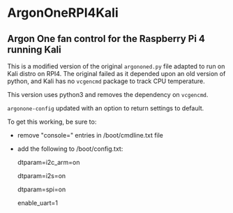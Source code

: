 # ArgonOneRPI4Kali
## Argon One fan control for the Raspberry Pi 4 running Kali

This is a modified version of the original `argononed.py` file adapted to run on Kali distro on RPI4. The original failed as it depended upon an old version of python, and Kali has no `vcgencmd` package to track CPU temperature.

This version uses python3 and removes the dependency on `vcgencmd`. 

`argonone-config` updated with an option to return settings to default.


To get this working, be sure to:

  * remove "console=" entries in /boot/cmdline.txt file

  * add the following to /boot/config.txt:
  
    dtparam=i2c_arm=on
    
    dtparam=i2s=on
    
    dtparam=spi=on
    
    enable_uart=1
  

 
